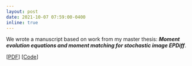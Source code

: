 ```yaml
---
layout: post
date: 2021-10-07 07:59:00-0400
inline: true
---
```

We wrote a manuscript based on work from my master thesis: __*Moment evolution equations and moment matching for stochastic image EPDiff*__. 

[[PDF](https://arxiv.org/abs/2110.03337)]
[[Code](https://github.com/AlexanderChristgau/mermaid)]